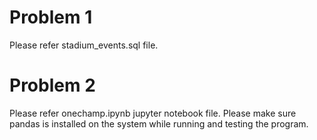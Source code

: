 # Problem 1

Please refer stadium_events.sql file.

# Problem 2

Please refer onechamp.ipynb jupyter notebook file.
Please make sure pandas is installed on the system while running and testing the program.


